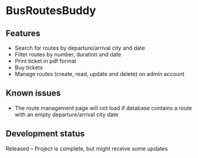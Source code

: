 # BusRoutesBuddy

## Features

- Search for routes by departure/arrival city and date
- Filter routes by number, duration and date
- Print ticket in pdf format
- Buy tickets
- Manage routes (create, read, update and delete) on admin account

## Known issues

- The route management page will not load if database contains a route with an empty departure/arrival city date

## Development status

Released – Project is complete, but might receive some updates
